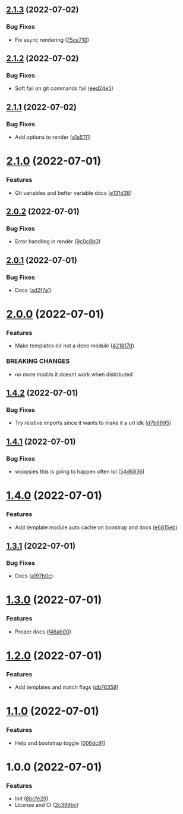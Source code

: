 ## [2.1.3](https://code.eutychia.org/kay/readme-manager/compare/v2.1.2...v2.1.3) (2022-07-02)


### Bug Fixes

* Fix async rendering ([75ce710](https://code.eutychia.org/kay/readme-manager/commit/75ce710a590141c5a4a83c6d956f8b4b8173c4ab))

## [2.1.2](https://code.eutychia.org/kay/readme-manager/compare/v2.1.1...v2.1.2) (2022-07-02)


### Bug Fixes

* Soft fail on git commands fail ([eed24e5](https://code.eutychia.org/kay/readme-manager/commit/eed24e5409f63ca68a1693dd8fc44da450b12244))

## [2.1.1](https://code.eutychia.org/kay/readme-manager/compare/v2.1.0...v2.1.1) (2022-07-02)


### Bug Fixes

* Add options to render ([a1a5111](https://code.eutychia.org/kay/readme-manager/commit/a1a5111950ece68bda7bc984e092dac7e8b04460))

# [2.1.0](https://code.eutychia.org/kay/readme-manager/compare/v2.0.2...v2.1.0) (2022-07-01)


### Features

* Git variables and better variable docs ([e131d38](https://code.eutychia.org/kay/readme-manager/commit/e131d38bc34f858908e11897e0a7891846ee2fc8))

## [2.0.2](https://code.eutychia.org/kay/readme-manager/compare/v2.0.1...v2.0.2) (2022-07-01)


### Bug Fixes

* Error handling in render ([9c0c8b0](https://code.eutychia.org/kay/readme-manager/commit/9c0c8b0f47e19a6d606733fdeefe6521508bede2))

## [2.0.1](https://code.eutychia.org/kay/readme-manager/compare/v2.0.0...v2.0.1) (2022-07-01)


### Bug Fixes

* Docs ([ad2f7a1](https://code.eutychia.org/kay/readme-manager/commit/ad2f7a127a3716e0da767c5e2663780d873478d1))

# [2.0.0](https://code.eutychia.org/kay/readme-manager/compare/v1.4.2...v2.0.0) (2022-07-01)


### Features

* Make templates dir not a deno module ([421817d](https://code.eutychia.org/kay/readme-manager/commit/421817d77b48985afcae00d5dddb22be86cb218a))


### BREAKING CHANGES

* no more mod.ts it doesnt work when distributed

## [1.4.2](https://code.eutychia.org/kay/readme-manager/compare/v1.4.1...v1.4.2) (2022-07-01)


### Bug Fixes

* Try relative imports since it wants to make it a url idk ([d7b8895](https://code.eutychia.org/kay/readme-manager/commit/d7b88955b9b75eb9fc8e0a323f30dec819f0001f))

## [1.4.1](https://code.eutychia.org/kay/readme-manager/compare/v1.4.0...v1.4.1) (2022-07-01)


### Bug Fixes

* woopsies this is going to happen often lol ([54d6836](https://code.eutychia.org/kay/readme-manager/commit/54d683627474edf7179753d98db2436271b9b157))

# [1.4.0](https://code.eutychia.org/kay/readme-manager/compare/v1.3.1...v1.4.0) (2022-07-01)


### Features

* Add template module auto cache on boostrap and docs ([e6815eb](https://code.eutychia.org/kay/readme-manager/commit/e6815eb1ee8315e5eb45d5621ca13cd3aa757d1e))

## [1.3.1](https://code.eutychia.org/kay/readme-manager/compare/v1.3.0...v1.3.1) (2022-07-01)


### Bug Fixes

* Docs ([a197b0c](https://code.eutychia.org/kay/readme-manager/commit/a197b0c3baf752d2a0468818a910097c69d100af))

# [1.3.0](https://code.eutychia.org/kay/readme-manager/compare/v1.2.0...v1.3.0) (2022-07-01)


### Features

* Proper docs ([f46ab00](https://code.eutychia.org/kay/readme-manager/commit/f46ab00d592fa4ad998ca21f3e63c75f482114fc))

# [1.2.0](https://code.eutychia.org/kay/readme-manager/compare/v1.1.0...v1.2.0) (2022-07-01)


### Features

* Add templates and match flags ([db76359](https://code.eutychia.org/kay/readme-manager/commit/db76359703c0c33f1007c4a74e33c885fced44b7))

# [1.1.0](https://code.eutychia.org/kay/readme-manager/compare/v1.0.0...v1.1.0) (2022-07-01)


### Features

* Help and bootstrap toggle ([006dc91](https://code.eutychia.org/kay/readme-manager/commit/006dc9179b9fcd49fb6db2b166543f498936561d))

# 1.0.0 (2022-07-01)


### Features

* Init ([8bcfe29](https://code.eutychia.org/kay/readme-manager/commit/8bcfe299e3748d2a50deb5a7e75dfc78bcd3983b))
* License and CI ([2c389bc](https://code.eutychia.org/kay/readme-manager/commit/2c389bcf2f6c75169b12dae6ba5eb85971072ab7))
